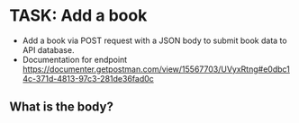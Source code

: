 # TASK: Add a book
- Add a book via POST request with a JSON body to submit book data to API database.
- Documentation for endpoint https://documenter.getpostman.com/view/15567703/UVyxRtng#e0dbc14c-371d-4813-97c3-281de36fad0c
## What is the body?
